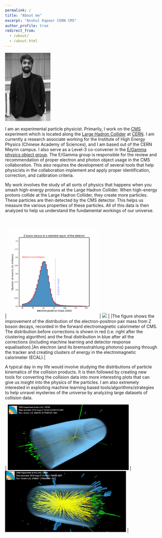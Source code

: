 ```yaml
---
permalink: /
title: "About me"
excerpt: "Anshul Kapoor CERN CMS"
author_profile: true
redirect_from: 
  - /about/
  - /about.html
---
```


<img src="images/profile.png" width="150">

I am an experimental particle physicist. Primarily, I work on the [CMS](https://cms.cern/) experiment which is located along the [Large Hadron Collider](https://home.cern/science/accelerators/large-hadron-collider) at [CERN](https://home.cern/). I am currently a research associate working for the Institute of High Energy Physics (Chinese Academy of Sciences), and I am based out of the CERN Meyrin campus. I also serve as a Level-3 co-convener in the [E/Gamma physics object group](https://twiki.cern.ch/twiki/bin/viewauth/CMS/EgammaPOG). The E/Gamma group is responsible for the review and recommendation of proper electron and photon object usage in the CMS collaboration. This also requires the development of several tools that help physicists in the collaboration implement and apply proper identification, correction, and calibration criteria.

My work involves the study of all sorts of physics that happens when you smash high-energy protons at the Large Hadron Collider. When high-energy protons collide at the Large Hadron Collider, they create more particles. These particles are then detected by the CMS detector. This helps us measure the various properties of these particles. All of this data is then analyzed to help us understand the fundamental workings of our universe.

<br clear="left"/>

| <img src="images/CMS_EGM-17-001-Figure16b-animated.gif" width="300"> | <img src="images/brem.gif" width="300"> |
|The figure shows the improvement of the distribution of the electron-positron pair mass from Z boson decays, recorded in the forward electromagnetic calorimeter of CMS. The distribution before corrections is shown in red (i.e. right after the clustering algorithm) and the final distribution in blue after all the corrections (including machine learning and detector response equalisation).|An electron (and its bremsstrahlung photons) passing through the tracker and creating clusters of energy in the electromagnetic calorimeter (ECAL).|

 A typical day in my life would involve studying the distributions of particle kinematics of the collision products. It is then followed by creating new tools for converting the collision data into more interesting plots that can give us insight into the physics of the particles. I am also extremely interested in exploiting machine learning based tools/algorithms/strategies to help unravel mysteries of the universe by analyzing large datasets of collision data.


| <img src="images/anEventDisplay.png" width="400"> | <img src="images/run279685_event178456860_v1.png" width="400"> |
